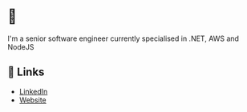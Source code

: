 # 👋

I'm a senior software engineer currently specialised in .NET, AWS and NodeJS

## 🔗 Links
- [LinkedIn](https://www.linkedin.com/in/kristoffer-kirkerud/)
- [Website](https://kirkerud.dev)

